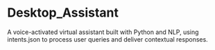 # Desktop_Assistant
A voice-activated virtual assistant built with Python and NLP, using intents.json to process user queries and deliver contextual responses.
